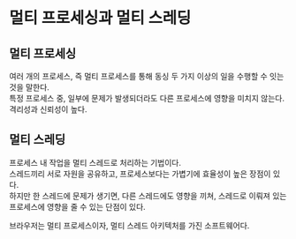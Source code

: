 # 멀티 프로세싱과 멀티 스레딩

## 멀티 프로세싱

여러 개의 프로세스, 즉 멀티 프로세스를 통해 동싱 두 가지 이상의 일을 수행할 수 잇는 것을 말한다. <br />
특정 프로세스 중, 일부에 문제가 발생되더라도 다른 프로세스에 영향을 미치지 않는다. <br />
격리성과 신뢰성이 높다.

## 멀티 스레딩

프로세스 내 작업을 멀티 스레드로 처리하는 기법이다. <br />
스레드끼리 서로 자원을 공유하고, 프로세스보다는 가볍기에 효율성이 높은 장점이 있다. <br />
하지만 한 스레드에 문제가 생기면, 다른 스레드에도 영향을 끼쳐, 스레드로 이뤄져 있는 프로세스에 영향을 줄 수 있는 단점이 있다.

브라우저는 멀티 프로세스이자, 멀티 스레드 아키텍처를 가진 소프트웨어다.
